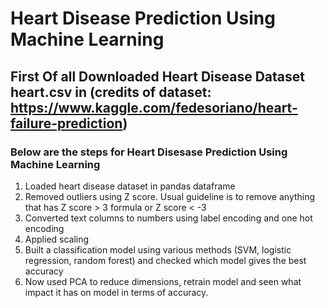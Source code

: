 # Heart Disease Prediction Using Machine Learning

## First Of all Downloaded Heart Disease Dataset heart.csv in (credits of dataset:  https://www.kaggle.com/fedesoriano/heart-failure-prediction)

### Below are the steps for Heart Disesase Prediction Using Machine Learning

1. Loaded heart disease dataset in pandas dataframe
1. Removed outliers using Z score. Usual guideline is to remove anything that has Z score > 3 formula or Z score < -3
1. Converted text columns to numbers using label encoding and one hot encoding
1. Applied scaling
1. Built a classification model using various methods (SVM, logistic regression, random forest) and checked which model gives  the best accuracy
1. Now used PCA to reduce dimensions, retrain model and seen what impact it has on model in terms of accuracy. 


